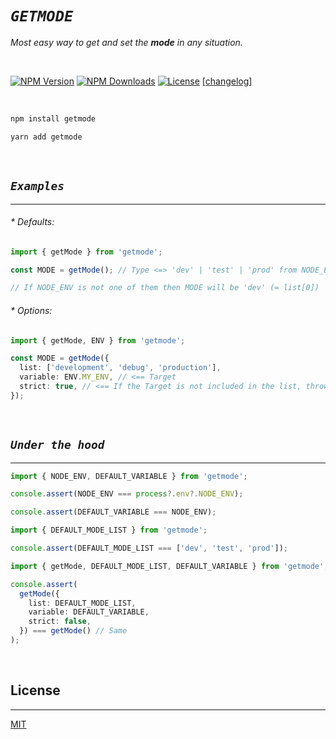 # **_`GETMODE`_**

_Most easy way to get and set the **mode** in any situation._

<br>

[![NPM Version][npm-image]][npm-url]
[![NPM Downloads][downloads-image]][downloads-url]
[![License][license-image]][license-url]
[[changelog]](CHANGELOG.md)

<br>

```js
npm install getmode
```

```js
yarn add getmode
```

<br>

## **_`Examples`_**

---

###### _\* Defaults:_

```typescript
import { getMode } from 'getmode';

const MODE = getMode(); // Type <=> 'dev' | 'test' | 'prod' from NODE_ENV

// If NODE_ENV is not one of them then MODE will be 'dev' (= list[0])
```

###### _\* Options:_

```typescript
import { getMode, ENV } from 'getmode';

const MODE = getMode({
  list: ['development', 'debug', 'production'],
  variable: ENV.MY_ENV, // <== Target
  strict: true, // <== If the Target is not included in the list, throw an error
});
```

<br>

## **_`Under the hood`_**

---

```typescript
import { NODE_ENV, DEFAULT_VARIABLE } from 'getmode';

console.assert(NODE_ENV === process?.env?.NODE_ENV);

console.assert(DEFAULT_VARIABLE === NODE_ENV);
```

```typescript
import { DEFAULT_MODE_LIST } from 'getmode';

console.assert(DEFAULT_MODE_LIST === ['dev', 'test', 'prod']);
```

```typescript
import { getMode, DEFAULT_MODE_LIST, DEFAULT_VARIABLE } from 'getmode';

console.assert(
  getMode({
    list: DEFAULT_MODE_LIST,
    variable: DEFAULT_VARIABLE,
    strict: false,
  }) === getMode() // Same
);
```

<br>

## **License**<br>

---

[MIT](LICENSE)

[npm-image]: https://img.shields.io/npm/v/getmode.svg
[npm-url]: https://npmjs.org/package/getmode
[downloads-image]: https://img.shields.io/npm/dm/getmode.svg
[downloads-url]: https://npmcharts.com/compare/getmode?minimal=true
[license-url]: https://opensource.org/licenses/MIT
[license-image]: https://img.shields.io/npm/l/getmode
